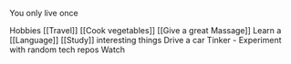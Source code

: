 You only live once

Hobbies
[[Travel]]
[[Cook vegetables]]
[[Give a great Massage]]
Learn a [[Language]]
[[Study]] interesting things
Drive a car
Tinker - Experiment with random tech repos
Watch